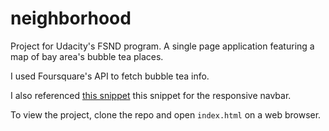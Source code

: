 # neighborhood
Project for Udacity's FSND program. A single page application featuring a map of bay area's bubble tea places.

I used Foursquare's API to fetch bubble tea info.

I also referenced [this snippet](http://bootsnipp.com/snippets/featured/sidebar-responsive) this snippet for the responsive navbar.

To view the project, clone the repo and open ```index.html``` on a web browser.